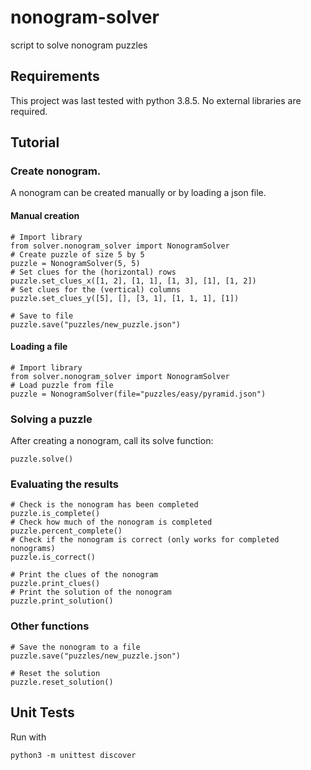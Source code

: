 # nonogram-solver
script to solve nonogram puzzles

## Requirements
This project was last tested with python 3.8.5. 
No external libraries are required.

## Tutorial
### Create nonogram.
A nonogram can be created manually or by loading a json file.
#### Manual creation
```
# Import library
from solver.nonogram_solver import NonogramSolver
# Create puzzle of size 5 by 5
puzzle = NonogramSolver(5, 5)
# Set clues for the (horizontal) rows
puzzle.set_clues_x([1, 2], [1, 1], [1, 3], [1], [1, 2])
# Set clues for the (vertical) columns
puzzle.set_clues_y([5], [], [3, 1], [1, 1, 1], [1])

# Save to file
puzzle.save("puzzles/new_puzzle.json")
```

#### Loading a file
```
# Import library
from solver.nonogram_solver import NonogramSolver
# Load puzzle from file
puzzle = NonogramSolver(file="puzzles/easy/pyramid.json")
```

### Solving a puzzle
After creating a nonogram, call its solve function:
```
puzzle.solve()
```

### Evaluating the results
```
# Check is the nonogram has been completed
puzzle.is_complete()
# Check how much of the nonogram is completed
puzzle.percent_complete()
# Check if the nonogram is correct (only works for completed nonograms)
puzzle.is_correct()

# Print the clues of the nonogram
puzzle.print_clues()
# Print the solution of the nonogram
puzzle.print_solution()
```

### Other functions
```
# Save the nonogram to a file
puzzle.save("puzzles/new_puzzle.json")

# Reset the solution
puzzle.reset_solution()
```

## Unit Tests
Run with
```
python3 -m unittest discover
```